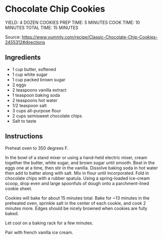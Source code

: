 # Chocolate Chip Cookies

YIELD: 4 DOZEN COOKIES
PREP TIME: 5 MINUTES
COOK TIME: 10 MINUTES
TOTAL TIME: 15 MINUTES

Source: https://www.yummly.com/recipe/Classic-Chocolate-Chip-Cookies-2455312#directions

## Ingredients

* 1 cup butter, softened
* 1 cup white sugar
* 1 cup packed brown sugar
* 2 eggs
* 2 teaspoons vanilla extract
* 1 teaspoon baking soda
* 2 teaspoons hot water
* 1/2 teaspoon salt
* 3 cups all-purpose flour
* 2 cups semisweet chocolate chips
* Salt to taste

## Instructions

Preheat oven to 350 degrees F.

In the bowl of a stand mixer or using a hand-held electric mixer, cream together the butter, white sugar, and brown sugar until smooth. Beat in the eggs one at a time, then stir in the vanilla. Dissolve baking soda in hot water then add to batter along with salt. Mix in flour until incorporated. Fold in chocolate chips with a rubber spatula. Using a spring-loaded ice-cream scoop, drop even and large spoonfuls of dough onto a parchment-lined cookie sheet.

Cookies will bake for about 15 minutes total. Bake for ~13 minutes in the preheated oven, sprinkle salt in the center of each cookie, and cook 2 minutes more. Edges should be nicely browned when cookies are fully baked.

Let cool on a baking rack for a few minutes.

Pair with french vanilla ice cream.

